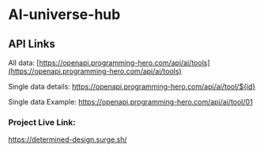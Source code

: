 # AI-universe-hub


## API Links
All data: [https://openapi.programming-hero.com/api/ai/tools](https://openapi.programming-hero.com/api/ai/tools)

Single data details: https://openapi.programming-hero.com/api/ai/tool/${id}

Single data Example: https://openapi.programming-hero.com/api/ai/tool/01

### Project Live Link:
https://determined-design.surge.sh/
